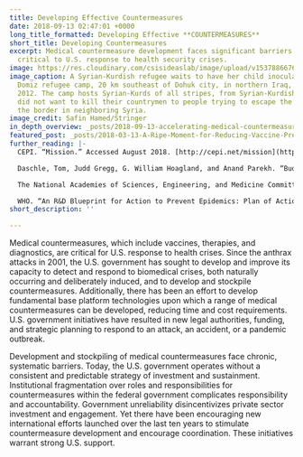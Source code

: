 ```yaml
---
title: Developing Effective Countermeasures
date: 2018-09-13 02:47:01 +0000
long_title_formatted: Developing Effective **COUNTERMEASURES**
short_title: Developing Countermeasures
excerpt: Medical countermeasure development faces significant barriers yet remains
  critical to U.S. response to health security crises.
image: https://res.cloudinary.com/csisideaslab/image/upload/v1537886676/health-commission/Developing-Countermeasures.jpg
image_caption: A Syrian-Kurdish refugee waits to have her child inoculated in the
  Domiz refugee camp, 20 km southeast of Dohuk city, in northern Iraq, on July 17,
  2012. The camp hosts Syrian-Kurds of all stripes, from Syrian-Kurdish soldiers who
  did not want to kill their countrymen to people trying to escape the violence across
  the border in neighboring Syria.
image_credit: Safin Hamed/Stringer
in_depth_overview: _posts/2018-09-13-accelerating-medical-countermeasures.md
featured_post: _posts/2018-03-13-A-Ripe-Moment-for-Reducing-Vaccine-Preventable-Disease.md
further_reading: |-
  CEPI. “Mission.” Accessed August 2018. [http://cepi.net/mission](http://cepi.net/mission "http://cepi.net/mission.")

  Daschle, Tom, Judd Gregg, G. William Hoagland, and Anand Parekh. “Budgeting for Medical Countermeasures: An Ongoing Need for Preparedness.” Bipartisan Policy Center. February 2018. [https://bipartisanpolicy.org/wp-content/uploads/2018/02/BPC-Health-Budgeting-For-Medical-Countermeasures-An-Ongoing-Need-For-Preparedness.pdf](https://bipartisanpolicy.org/wp-content/uploads/2018/02/BPC-Health-Budgeting-For-Medical-Countermeasures-An-Ongoing-Need-For-Preparedness.pdf "https://bipartisanpolicy.org/wp-content/uploads/2018/02/BPC-Health-Budgeting-For-Medical-Countermeasures-An-Ongoing-Need-For-Preparedness.pdf.")

  The National Academies of Sciences, Engineering, and Medicine Committee on Global Health and the Future of the United States. “Global Health and the Future Role of the United States (Consensus Study Report).” The National Academies Press. 2017. [http://nationalacademies.org/hmd/reports/2017/global-health-and-the-future-role-of-the-united-states.aspx](http://nationalacademies.org/hmd/reports/2017/global-health-and-the-future-role-of-the-united-states.aspx "http://nationalacademies.org/hmd/reports/2017/global-health-and-the-future-role-of-the-united-states.aspx.")

  WHO. “An R&D Blueprint for Action to Prevent Epidemics: Plan of Action.” May 2016. [http://www.who.int/blueprint/about/r_d_blueprint_plan_of_action.pdf?ua=1](http://www.who.int/blueprint/about/r_d_blueprint_plan_of_action.pdf?ua=1 "http://www.who.int/blueprint/about/r_d_blueprint_plan_of_action.pdf?ua=1.")
short_description: ''

---
```

Medical countermeasures, which include vaccines, therapies, and diagnostics, are critical for U.S. response to health crises. Since the anthrax attacks in 2001, the U.S. government has sought to develop and improve its capacity to detect and respond to biomedical crises, both naturally occurring and deliberately induced, and to develop and stockpile countermeasures. Additionally, there has been an effort to develop fundamental base platform technologies upon which a range of medical countermeasures can be developed, reducing time and cost requirements. U.S. government initiatives have resulted in new legal authorities, funding, and strategic planning to respond to an attack, an accident, or a pandemic outbreak.

Development and stockpiling of medical countermeasures face chronic, systematic barriers. Today, the U.S. government operates without a consistent and predictable strategy of investment and sustainment. Institutional fragmentation over roles and responsibilities for countermeasures within the federal government complicates responsibility and accountability. Government unreliability disincentivizes private sector investment and engagement. Yet there have been encouraging new international efforts launched over the last ten years to stimulate countermeasure development and encourage coordination. These initiatives warrant strong U.S. support.